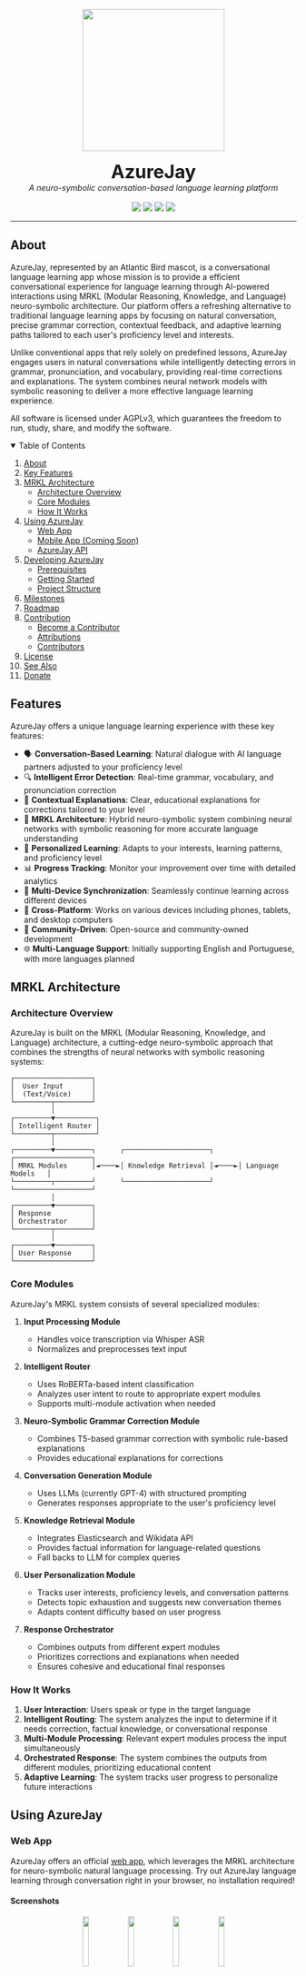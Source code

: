 <p align="center">
  <a href="#"><img src="img/azurejay.png" height="250" /></a>
  <br/><br/>
  <font size="6"><b>AzureJay</b></font>
  <br/>
  <em>A neuro-symbolic conversation-based language learning platform</em>
  <br/><br/>
  <a href="#"><img src="https://img.shields.io/badge/Try_now-azurejay.app-darkcyan" /></a>
  <a href="#"><img src="https://img.shields.io/badge/List_of_courses-azurejay.app/courses-darkcyan" /></a>
  <a href="#"><img src="https://img.shields.io/badge/Documentation-azurejay.app/docs-darkcyan" /></a>
  <a href="#"><img src="https://img.shields.io/badge/Roadmap-github.com-darkcyan" /></a>
</p>

<hr/>

## About

AzureJay, represented by an Atlantic Bird mascot, is a conversational language learning app whose mission is to provide a efficient conversational experience for language learning through AI-powered interactions using MRKL (Modular Reasoning, Knowledge, and Language) neuro-symbolic architecture. Our platform offers a refreshing alternative to traditional language learning apps by focusing on natural conversation, precise grammar correction, contextual feedback, and adaptive learning paths tailored to each user's proficiency level and interests.

Unlike conventional apps that rely solely on predefined lessons, AzureJay engages users in natural conversations while intelligently detecting errors in grammar, pronunciation, and vocabulary, providing real-time corrections and explanations. The system combines neural network models with symbolic reasoning to deliver a more effective language learning experience.

All software is licensed under AGPLv3, which guarantees the freedom to run, study, share, and modify the software.

<details open="open">
  <summary>Table of Contents</summary>
  <ol>
    <li>
      <a href="#about">About</a>
    </li>
    <li>
      <a href="#features">Key Features</a>
    </li>
    <li>
      <a href="#mrkl-architecture">MRKL Architecture</a>
      <ul>
        <li><a href="#architecture-overview">Architecture Overview</a></li>
        <li><a href="#core-modules">Core Modules</a></li>
        <li><a href="#how-it-works">How It Works</a></li>
      </ul>
    </li>
    <li>
      <a href="#using-azurejay">Using AzureJay</a>
      <ul>
        <li><a href="#web-app">Web App</a></li>
        <li><a href="#mobile-app">Mobile App (Coming Soon)</a></li>
        <li><a href="#azurejay-api">AzureJay API</a></li>
      </ul>
    </li>
    <li>
      <a href="#developing-azurejay">Developing AzureJay</a>
      <ul>
        <li><a href="#prerequisites">Prerequisites</a></li>
        <li><a href="#getting-started">Getting Started</a></li>
        <li><a href="#project-structure">Project Structure</a></li>
      </ul>
    </li>
    <li>
     <a href="#milestones">Milestones</a>
    </li>
    <li>
     <a href="#roadmap">Roadmap</a>
    </li>
    <li>
     <a href="#contribution">Contribution</a>
     <ul>
        <li><a href="#become-a-contributor">Become a Contributor</a></li>
        <li><a href="#attributions">Attributions</a></li>
        <li><a href="#contributors">Contributors</a></li>
     </ul>
    </li>
    <li>
      <a href="#license">License</a>
    </li>
    <li>
      <a href="#see-also">See Also</a>
    </li>
    <li>
      <a href="#donate">Donate</a>
    </li>
  </ol>
</details>

## Features

AzureJay offers a unique language learning experience with these key features:

- 🗣️ **Conversation-Based Learning**: Natural dialogue with AI language partners adjusted to your proficiency level
- 🔍 **Intelligent Error Detection**: Real-time grammar, vocabulary, and pronunciation correction
- 📝 **Contextual Explanations**: Clear, educational explanations for corrections tailored to your level
- 🧠 **MRKL Architecture**: Hybrid neuro-symbolic system combining neural networks with symbolic reasoning for more accurate language understanding
- 🎯 **Personalized Learning**: Adapts to your interests, learning patterns, and proficiency level
- 📊 **Progress Tracking**: Monitor your improvement over time with detailed analytics
- 🔄 **Multi-Device Synchronization**: Seamlessly continue learning across different devices
- 📱 **Cross-Platform**: Works on various devices including phones, tablets, and desktop computers
- 👥 **Community-Driven**: Open-source and community-owned development
- 🌐 **Multi-Language Support**: Initially supporting English and Portuguese, with more languages planned

## MRKL Architecture

### Architecture Overview

AzureJay is built on the MRKL (Modular Reasoning, Knowledge, and Language) architecture, a cutting-edge neuro-symbolic approach that combines the strengths of neural networks with symbolic reasoning systems:

```
┌───────────────────┐
│  User Input       │
│  (Text/Voice)     │
└─────────┬─────────┘
          │
┌─────────▼──────────┐
│ Intelligent Router │
└─────────┬──────────┘
          │
┌─────────▼─────────┐      ┌─────────────────────┐      ┌───────────────────┐
│ MRKL Modules      │◄────►│ Knowledge Retrieval │◄────►│ Language Models   │
└─────────┬─────────┘      └─────────────────────┘      └───────────────────┘
          │
┌─────────▼─────────┐
│ Response          │
│ Orchestrator      │
└─────────┬─────────┘
          │
┌─────────▼─────────┐
│ User Response     │
└───────────────────┘
```

### Core Modules

AzureJay's MRKL system consists of several specialized modules:

1. **Input Processing Module**

   - Handles voice transcription via Whisper ASR
   - Normalizes and preprocesses text input

2. **Intelligent Router**

   - Uses RoBERTa-based intent classification
   - Analyzes user intent to route to appropriate expert modules
   - Supports multi-module activation when needed

3. **Neuro-Symbolic Grammar Correction Module**

   - Combines T5-based grammar correction with symbolic rule-based explanations
   - Provides educational explanations for corrections

4. **Conversation Generation Module**

   - Uses LLMs (currently GPT-4) with structured prompting
   - Generates responses appropriate to the user's proficiency level

5. **Knowledge Retrieval Module**

   - Integrates Elasticsearch and Wikidata API
   - Provides factual information for language-related questions
   - Fall backs to LLM for complex queries

6. **User Personalization Module**

   - Tracks user interests, proficiency levels, and conversation patterns
   - Detects topic exhaustion and suggests new conversation themes
   - Adapts content difficulty based on user progress

7. **Response Orchestrator**
   - Combines outputs from different expert modules
   - Prioritizes corrections and explanations when needed
   - Ensures cohesive and educational final responses

### How It Works

1. **User Interaction**: Users speak or type in the target language
2. **Intelligent Routing**: The system analyzes the input to determine if it needs correction, factual knowledge, or conversational response
3. **Multi-Module Processing**: Relevant expert modules process the input simultaneously
4. **Orchestrated Response**: The system combines the outputs from different modules, prioritizing educational content
5. **Adaptive Learning**: The system tracks user progress to personalize future interactions

## Using AzureJay

### Web App

AzureJay offers an official [web app](https://azurejay.app/), which leverages the MRKL architecture for neuro-symbolic natural language processing. Try out AzureJay language learning through conversation right in your browser, no installation required!

#### Screenshots

<p align="center">
  <img src="/docs/screenshots/screenshot1.png" width="15%" />
  <img src="/docs/screenshots/screenshot2.png" width="15%" />
  <img src="/docs/screenshots/screenshot3.png" width="15%" />
  <img src="/docs/screenshots/screenshot4.png" width="15%" />
</p>

### Mobile App (Coming Soon)

We're developing a Flutter-based mobile application that will provide:

- Voice interaction for pronunciation practice
- Personalized learning paths and progress tracking
- Cross-platform support for iOS and Android

### AzureJay API

For developers interested in integrating AzureJay's capabilities into their own applications, we offer a comprehensive API:

```python
import azurejay

# Initialize the MRKL system
mrkl_system = azurejay.init_mrkl_pipeline(config_path="./config.json")

# Process user message
response = mrkl_system.process_message(
    user_id="user123",
    message="I goed to the store yesterday",
    voice_mode=False
)

print(response)
# Output: I notice you said: 'I goed to the store yesterday'.
# A better way to say this would be: 'I went to the store yesterday'.
# For past tense of 'go', we use the irregular form 'went' and not 'goed'.
```

## Developing AzureJay

### Prerequisites

- Python 3.8+
- Required Python packages (see requirements.txt)
- Flutter SDK (for frontend development)
- ElasticSearch (for knowledge retrieval system)

### Getting Started

1. Clone the repository

```bash
git clone https://github.com/luisbernardinello/AzureJay.git
cd AzureJay
```

2. Install dependencies

```bash
pip install -r requirements.txt
```

3. Run the MRKL pipeline tests

```bash
python tests/test_mrkl_pipeline.py
```

For Flutter development (coming soon):

```bash
cd flutter_app
flutter pub get
flutter run
```

### Project Structure

```
AzureJay/
├── mrkl/
│   ├── __init__.py
│   ├── router.py                # Intelligent routing module
│   ├── correction.py            # Grammar correction module
│   ├── knowledge.py             # Knowledge retrieval module
│   ├── personalization.py       # User modeling module
│   ├── generation.py            # Response generation module
│   └── orchestrator.py          # Response orchestration logic
├── models/
│   ├── __init__.py
│   ├── intent_classifier/       # RoBERTa intent classifier
│   ├── grammar_corrector/       # T5-based grammar correction
│   └── user_model.py            # User profiling and tracking
├── utils/
│   ├── __init__.py
│   ├── audio.py                 # Audio processing utilities
│   └── text.py                  # Text normalization utilities
├── api/
│   ├── __init__.py
│   ├── routes.py                # API endpoints
│   └── server.py                # API server implementation
├── flutter_app/                 # Flutter mobile application (coming soon)
├── tests/
│   ├── test_mrkl_pipeline.py
│   ├── test_router.py
│   └── test_correction.py
├── requirements.txt
├── config.json                  # Configuration settings
└── README.md
```

## Milestones

- [x] 🏁 Core MRKL architecture implementation
- [x] 🏁 Intelligent router for module selection
- [x] 🏁 Neuro-symbolic grammar correction system
- [x] 🏁 Basic conversation generation
- [x] 🏁 Knowledge retrieval integration
- [x] 🏁 User profiling and personalization
- [x] 🏁 Response orchestration system
- [x] 🏁 Basic theme/branding
- [x] 🏁 Initial language support for English and Portuguese
- [ ] 🏁 Flutter mobile application development
- [ ] 🏁 Enhanced pronunciation assessment
- [ ] 🏁 Cultural context integration in conversations
- [ ] 🏁 Spaced repetition based on conversation history

## Roadmap

- [ ] Add support for Asian languages (Japanese, Mandarin, Korean)
- [ ] Implement dialect recognition and support
- [ ] Voice-assisted hands-free learning experience
- [ ] Offline mode for mobile applications
- [ ] Community features for peer language exchange
- [ ] AR/VR immersive learning experiences
- [ ] Specialized vocabulary modules for different professions

### Projects

- [Improved pronunciation feedback system](https://github.com/luisbernardinello/AzureJay/projects/1)
- [Cultural context integration](https://github.com/luisbernardinello/AzureJay/projects/2)
- [Flutter application development](https://github.com/luisbernardinello/AzureJay/projects/3)

## Contribution

### Become a Contributor

#### Are you a developer?

You can help AzureJay by testing it and submitting feature requests or bug reports: [here](https://github.com/luisbernardinello/AzureJay/issues/new). If you want to get in touch, you can use my contact details on [my GitHub profile](https://github.com/luisbernardinello).
Go through the dev docs [here](https://azurejay.app/docs/CONTRIBUTING.html).

Our current development priorities include:

- Flutter app implementation
- Improving grammar correction accuracy
- Expanding language support
- Enhancing pronunciation feedback

Still got questions? Our Matrix channel is `#AzureJay`, join the dev community there and feel free to ask anything.

- Matrix: [`#AzureJay`](https://app.element.io/#/room/#space-azurejay:matrix.org) on `matrix.org`

#### Are you a linguist or language teacher?

Help us improve our language models and conversational patterns! We particularly need help with:

- Creating grammar rule explanations
- Developing conversational prompts appropriate for different proficiency levels
- Validating our error detection system
- Creating cultural context for language learning

We are continuously working to improve the learning experience. If you have ideas to make it better, please share them with us by creating an [issue](https://github.com/luisbernardinello/AzureJay/issues/new).

### Attributions

#### Mascot

The mascot is designed by [@luisbernardinello](https://github.com/luisbernardinello). If you have ideas to make it better, please share them with us by creating an [issue](https://github.com/luisbernardinello/AzureJay/issues/new).

<a rel="license" href="http://creativecommons.org/licenses/by-sa/4.0/"><img alt="Creative Commons License" style="border-width:0" src="https://i.creativecommons.org/l/by-sa/4.0/88x31.png" /></a><br />Mascot images are released under <a rel="license" href="http://creativecommons.org/licenses/by-sa/4.0/">Creative Commons Attribution-ShareAlike 4.0 International License</a>.

### Contributors

<!-- ALL-CONTRIBUTORS-BADGE:START - Do not remove or modify this section -->

[![All Contributors](https://img.shields.io/badge/all_contributors-10-orange.svg?style=flat-square)](#contributors-)

<!-- ALL-CONTRIBUTORS-BADGE:END -->

Thanks goes to these wonderful people ([emoji key](https://allcontributors.org/docs/en/emoji-key)):

<!-- ALL-CONTRIBUTORS-LIST:START - Do not remove or modify this section -->
<!-- prettier-ignore-start -->
<!-- markdownlint-disable -->
<table>
  <tbody>
    <tr>
      <td align="center" valign="top" width="14.28%"><a href="https://github.com/luisbernardinello"><img src="https://avatars.githubusercontent.com/u/162613265?v=4" width="100px;" alt="Luis Bernardinello"/><br /><sub><b>Luis Bernardinello</b></sub></a><br /><a href="https://github.com/luisbernardinello/AzureJay/commits?author=luisbernardinello" title="Code">💻</a></td>
      <!-- Add other contributors as needed -->
    </tr>
  </tbody>
</table>

<!-- markdownlint-restore -->
<!-- prettier-ignore-end -->

<!-- ALL-CONTRIBUTORS-LIST:END -->

This project follows the [all-contributors](https://github.com/all-contributors/all-contributors) specification. Contributions of any kind welcome!

## License

AzureJay is licensed under the AGPL-3.0 license. In addition, course content and other creative content might be licensed under different licenses, such as CC.

## See Also

- [Duolingo](https://www.duolingo.com/), gamified language learning
- [Tandem](https://www.tandem.net/), language exchange with real people
- [italki](https://www.italki.com/), connect with language teachers

## Donate

Help us to keep going and expand our language offerings by supporting the project through [our donation page](https://azurejay.app/donate).

Your donations help us:

- Maintain server infrastructure
- Develop new language modules
- Improve our AI models
- Keep AzureJay free and open source
